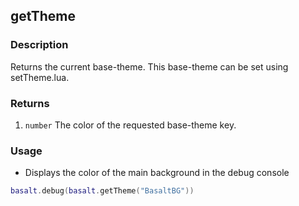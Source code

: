 ## getTheme

### Description

Returns the current base-theme. This base-theme can be set using setTheme.lua.

### Returns

1. `number` The color of the requested base-theme key.

### Usage

* Displays the color of the main background in the debug console

```lua
basalt.debug(basalt.getTheme("BasaltBG"))
```

